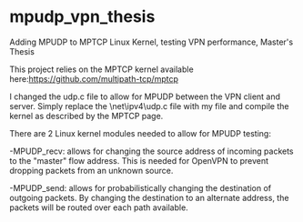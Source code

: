 # mpudp_vpn_thesis
Adding MPUDP to MPTCP Linux Kernel, testing VPN performance, Master's Thesis 


This project relies on the MPTCP kernel available here:https://github.com/multipath-tcp/mptcp

I changed the udp.c file to allow for MPUDP between the VPN client and server.  Simply replace the \net\ipv4\udp.c file with my file and compile the kernel as described by the MPTCP page.

There are 2 Linux kernel modules needed to allow for MPUDP testing:
  
  -MPUDP_recv: allows for changing the source address of incoming packets to the "master" flow address.  This is needed for OpenVPN to prevent dropping packets from an unknown source.
 
 -MPUDP_send: allows for probabilistically changing the destination of outgoing packets.  By changing the destination to an alternate address, the packets will be routed over each path available.
  

